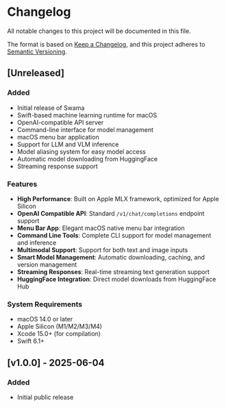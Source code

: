 # Changelog

All notable changes to this project will be documented in this file.

The format is based on [Keep a Changelog](https://keepachangelog.com/en/1.0.0/),
and this project adheres to [Semantic Versioning](https://semver.org/spec/v2.0.0.html).

## [Unreleased]

### Added
- Initial release of Swama
- Swift-based machine learning runtime for macOS
- OpenAI-compatible API server
- Command-line interface for model management
- macOS menu bar application
- Support for LLM and VLM inference
- Model aliasing system for easy model access
- Automatic model downloading from HuggingFace
- Streaming response support

### Features
- **High Performance**: Built on Apple MLX framework, optimized for Apple Silicon
- **OpenAI Compatible API**: Standard `/v1/chat/completions` endpoint support
- **Menu Bar App**: Elegant macOS native menu bar integration
- **Command Line Tools**: Complete CLI support for model management and inference
- **Multimodal Support**: Support for both text and image inputs
- **Smart Model Management**: Automatic downloading, caching, and version management
- **Streaming Responses**: Real-time streaming text generation support
- **HuggingFace Integration**: Direct model downloads from HuggingFace Hub

### System Requirements
- macOS 14.0 or later
- Apple Silicon (M1/M2/M3/M4)
- Xcode 15.0+ (for compilation)
- Swift 6.1+

## [v1.0.0] - 2025-06-04

### Added
- Initial public release
